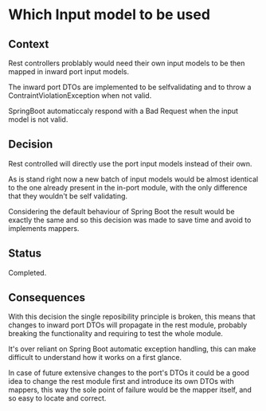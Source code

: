 # Which Input model to be used

## Context

Rest controllers problably would need their own input models to be then mapped in inward port input models.

The inward port DTOs are implemented to be selfvalidating and to throw a ContraintViolationException when not valid.

SpringBoot automaticcaly respond with a Bad Request when the input model is not valid.

## Decision

Rest controlled will directly use the port input models instead of their own.

As is stand right now a new batch of input models would be almost identical to the one already present in the in-port module, with the only difference that they wouldn't be self validating. 

Considering the default behaviour of Spring Boot the result would be exactly the same and so this decision was made to save time and avoid to implements mappers.

## Status

Completed.

## Consequences

With this decision the single reposibility principle is broken, this means that changes to inward port DTOs will propagate in the rest module, probably breaking the functionality and requiring to test the whole module.

It's over reliant on Spring Boot automatic exception handling, this can make difficult to understand how it works on a first glance.

In case of future extensive changes to the port's DTOs it could be a good idea to change the rest module first and introduce its own DTOs with mappers, this way the sole point of failure would be the mapper itself, and so easy to locate and correct.